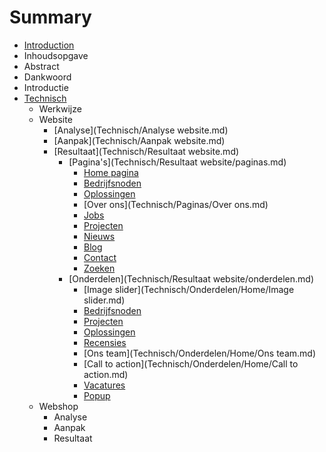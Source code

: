 # Summary

* [Introduction](README.md)
* Inhoudsopgave
* Abstract
* Dankwoord
* Introductie
* [Technisch](technisch.md)
  * Werkwijze
  * Website
    * [Analyse](Technisch/Analyse website.md)
    * [Aanpak](Technisch/Aanpak website.md)
    * [Resultaat](Technisch/Resultaat website.md)
      * [Pagina's](Technisch/Resultaat website/paginas.md)
        * [Home pagina](Technisch/Paginas/Home.md)
        * [Bedrijfsnoden](Technisch/Paginas/Bedrijfsnoden.md)
        * [Oplossingen](Technisch/Paginas/Oplossingen.md)
        * [Over ons](Technisch/Paginas/Over ons.md)
        * [Jobs](Technisch/Paginas/Jobs.md)
        * [Projecten](Technisch/Paginas/Projecten.md)
        * [Nieuws](Technisch/Paginas/Nieuws.md)
        * [Blog](Technisch/Paginas/Blog.md)
        * [Contact](Technisch/Paginas/Contact.md)
        * [Zoeken](Technisch/Paginas/Zoeken.md)
      * [Onderdelen](Technisch/Resultaat website/onderdelen.md)
        * [Image slider](Technisch/Onderdelen/Home/Image slider.md)
        * [Bedrijfsnoden](Technisch/Onderdelen/Home/Bedrijfsnoden.md)
        * [Projecten](Technisch/Onderdelen/Home/Projecten.md)
        * [Oplossingen](Technisch/Onderdelen/Home/Oplossingen.md)
        * [Recensies](Technisch/Onderdelen/Home/Recensies.md)
        * [Ons team](Technisch/Onderdelen/Home/Ons team.md)
        * [Call to action](Technisch/Onderdelen/Home/Call to action.md)
        * [Vacatures](Technisch/Onderdelen/Home/Vacatures.md)
        * [Popup](Technisch/Onderdelen/Home/Popup.md)
  * Webshop
    * Analyse
    * Aanpak
    * Resultaat

